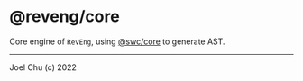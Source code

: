 # @reveng/core

Core engine of `RevEng`, using [@swc/core](https://swc.rs/docs/usage/core) to generate AST.

---

Joel Chu (c) 2022
